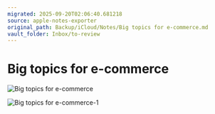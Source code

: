 ```yaml
---
migrated: 2025-09-20T02:06:40.681218
source: apple-notes-exporter
original_path: Backup/iCloud/Notes/Big topics for e-commerce.md
vault_folder: Inbox/to-review
---
```

# Big topics for e-commerce 
![Big topics for e-commerce](images/Big%20topics%20for%20e-commerce.jpeg)

![Big topics for e-commerce-1](images/Big%20topics%20for%20e-commerce-1.jpeg)

